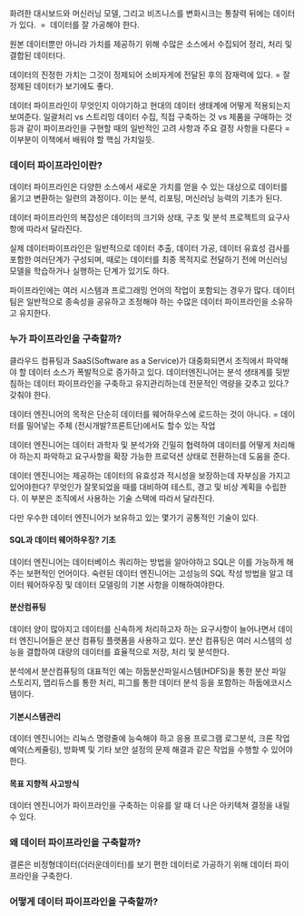 화려한 대시보드와 머신러닝 모델, 그리고 비즈니스를 변화시크는 통찰력 뒤에는 데이터가 있다.  =  데이터를 잘 가공해야 한다.

원본 데이터뿐만 아니라 가치를 제공하기 위해 수많은 소스에서 수집되어 정리, 처리 및 결합된 데이터다.

데이터의 진정한 가치는 그것이 정제되어 소비자게에 전달된 후의 잠재력에 있다. = 잘 정제된 데이터가 보기에도 좋다.

데이터 파이프라인이 무엇인지 이야기하고 현대의 데이터 생태계에 어떻게 적용되는지 보여준다. 일괄처리 vs 스트리밍 데이터 수집, 직접 구축하는 것 vs 제품을 구매하는 것 등과 같이 파이프라인을 구현할 때의 일반적인 고려 사항과 주요 결정 사항을 다룬다 = 이부분이 이책에서 배워야 할 핵심 가치일듯.

### 데이터 파이프라인이란?

데이터 파이프라인은 다양한 소스에서 새로운 가치를 얻을 수 있는 대상으로 데이터를 옮기고 변환하는 일련의 과정이다. 이는 분석, 리포팅, 머신러닝 능력의 기초가 된다.

데이터 파이프라인의 복잡성은 데이터의 크기와 상태, 구조 및 분석 프로젝트의 요구사항에 따라서 달라진다.

실제 데이터파이프라인은 일반적으로 데이터 추출, 데이터 가공, 데이터 유효성 검사를 포함한 여러단계가 구성되며, 때로는 데이터를 최종 목적지로 전달하기 전에 머신러닝 모델을 학습하거나 실행하는 단계가 있기도 하다.

파이프라인에는 여러 시스템과 프로그래밍 언어의 작업이 포함되는 경우가 많다. 데이터 팀은 일반적으로 종속성을 공유하고 조정해야 하는 수많은 데이터 파이프라인을 소유하고 유지한다.

### 누가 파이프라인을 구축할까?

클라우드 컴퓨팅과 SaaS(Software as a Service)가 대중화되면서 조직에서 파악해야 할 데이터 소스가 폭발적으로 증가하고 있다. 데이터엔진니어는 분석 생태계를 뒷받침하는 데이터 파이프라인을 구축하고 유지관리하는데 전문적인 역량을 갖추고 있다.? 갖춰야 한다.

데이터 엔진니어의 목적은 단순히 데이터를 웨어하우스에 로드하는 것이 아니다. = 데이터를 밀어넣는 주체 (전시개발?프론트단)에서도 할수 있는 작업

데이터 엔진니어는 데이터 과학자 및 분석가와 긴밀히 협력하여 데이터를 어떻게 처리해야 하는지 파악하고 요구사항을 확장 가능한 프로덕션 상태로 전환하는데 도움을 준다.

데이터 엔진니어는 제공하는 데이터의 유효성과 적시성을 보장하는데 자부심을 가지고 있어야한다? 무엇인가 잘못되었을 때를 대비하여 테스트, 경고 및 비상 계획을 수립한다. 이 부분은 조직에서 사용하는 기술 스택에 따라서 달라진다.

다만 우수한 데이터 엔진니어가 보유하고 있는 몇가기 공통적인 기술이 있다.

#### SQL과 데이터 웨어하우징? 기초

데이터 엔진니어는 데이터베이스 쿼리하는 방법을 알아야하고 SQL은 이를 가능하게 해주는 보편적인 언어이다. 숙련된 데이터 엔진니어는 고성능의 SQL 작성 방법을 알고 데이터 웨어하우징 및 데이터 모델링의 기본 사항을 이해하여야한다.

#### 분산컴퓨팅

데이터 양이 많아지고 데이터를 신속하게 처리하고자 하는 요구사항이 늘어나면서 데이터 엔진니어들은 분산 컴퓨팅 플랫폼을 사용하고 있다. 분산 컴퓨팅은 여러 시스템의 성능을 결합하여 대량의 데이터를 효율적으로 저장, 처리 및 분석한다.

분석에서 분산컴퓨팅의 대표적인 예는 하둡분산파일시스템(HDFS)을 통한 분산 파일 스토리지, 맵리듀스를 통한 처리, 피그를 통한 데이터 분석 등을 포함하는 하둡에코시스템이다.

#### 기본시스템관리

데이터 엔진니어는 리눅스 명령줄에 능숙해야 하고 응용 프로그램 로그분석, 크론 작업예약(스케쥴링), 방화벽 및 기타 보안 설정의 문제 해결과 같은 작업을 수행할 수 있어야 한다.

#### 목표 지향적 사고방식

데이터 엔진니어가 파이프라인을 구축하는 이유를 알 때 더 나은 아키텍쳐 결정을 내릴 수 있다.

### 왜 데이터 파이프라인을 구축할까?

결론은 비정형데이터(더러운데이터)를 보기 편한 데이터로 가공하기 위해 데이터 파이프라인을 구축한다.

### 어떻게 데이터 파이프라인을 구축할까?